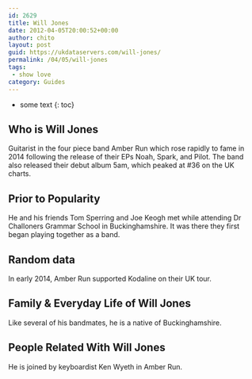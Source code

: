 ```yaml
---
id: 2629
title: Will Jones
date: 2012-04-05T20:00:52+00:00
author: chito
layout: post
guid: https://ukdataservers.com/will-jones/
permalink: /04/05/will-jones
tags:
 - show love
category: Guides
---
```


* some text
{: toc}
          
          
## Who is  Will Jones
                  
                  
                  
Guitarist in the four piece band Amber Run which rose rapidly to fame in 2014 following the release of their EPs Noah, Spark, and Pilot. The band also released their debut album 5am, which peaked at #36 on the UK charts.
                  
                
                
                
## Prior to Popularity 
                  
                  
                  
He and his friends Tom Sperring and Joe Keogh met while attending Dr Challoners Grammar School in Buckinghamshire. It was there they first began playing together as a band.
                  
                
                
                
## Random data 
                  
                  
                  
In early 2014, Amber Run supported Kodaline on their UK tour.
                  
                
                
                
## Family & Everyday Life of Will Jones
                  
                  
                  
Like several of his bandmates, he is a native of Buckinghamshire.
                  
                
                
                
## People Related With  Will Jones
                  
                  
                  
He is joined by keyboardist Ken Wyeth in Amber Run.
                  
                
              
            
          
          
          
    
    
  
